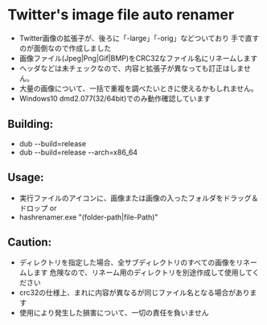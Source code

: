 # __Twitter's image file auto renamer__

* Twitter画像の拡張子が、後ろに「-large」「-orig」などついており
  手で直すのが面倒なので作成しました
* 画像ファイル(Jpeg|Png|Gif|BMP)をCRC32なファイル名にリネームします
* ヘッダなどは未チェックなので、内容と拡張子が異なっても訂正はしません。
* 大量の画像について、一括で重複を調べたいときに使えるかもしれません。
* Windows10 dmd2.077(32/64bit)でのみ動作確認しています

## __Building:__

* dub --build=release
* dub --build=release --arch=x86_64

## __Usage:__

* 実行ファイルのアイコンに、画像または画像の入ったフォルダをドラッグ＆ドロップ
    or
* hashrenamer.exe "(folder-path|file-Path)"

## __Caution:__

* ディレクトリを指定した場合、全サブディレクトリのすべての画像をリネームします
  危険なので、リネーム用のディレクトリを別途作成して使用してください
* crc32の仕様上、まれに内容が異なるが同じファイル名となる場合があります
* 使用により発生した損害について、一切の責任を負いません
